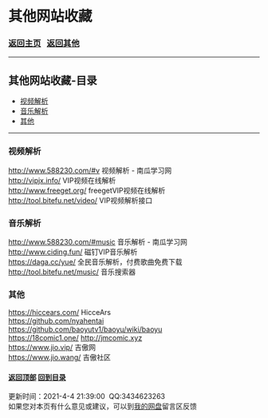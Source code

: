 # 其他网站收藏

### <span id="begin">[返回主页](https://xkk1.github.io)&nbsp;&nbsp;&nbsp;[返回其他](https://xkk1.github.io/other/)</span>

---

## <span id="content">其他网站收藏-目录</span>
+ [视频解析](#视频解析)
+ [音乐解析](#音乐解析)
+ [其他](#其他)

---

### <span id="视频解析">视频解析</span>
<http://www.588230.com/#v> 视频解析 - 南瓜学习网  
<http://vipjx.info/> VIP视频在线解析  
<http://www.freeget.org/> freegetVIP视频在线解析  
<http://tool.bitefu.net/video/> VIP视频解析接口  

### <span id="音乐解析">音乐解析</span>
<http://www.588230.com/#music> 音乐解析 - 南瓜学习网  
<http://www.ciding.fun/> 磁钉VIP音乐解析  
<https://daga.cc/yue/> 全民音乐解析，付费歌曲免费下载  
<http://tool.bitefu.net/music/> 音乐搜索器  

### <span id="其他">其他</span>
<https://hiccears.com/> HicceArs  
<https://github.com/nyahentai>  
<https://github.com/baoyutv1/baoyu/wiki/baoyu>  
<https://18comic1.one/> <http://jmcomic.xyz>  
<https://www.jio.vip/> 吉傲网  
<https://www.jio.wang/> 吉傲社区    

#### [返回顶部](#begin) [回到目录](#content)  
<span id="end">更新时间：2021-4-4 21:39:00&nbsp;&nbsp;QQ:3434623263<br>如果您对本页有什么意见或建议，可以到[我的网盘](http://xiaokuku.ys168.com/)留言区反馈<span>

